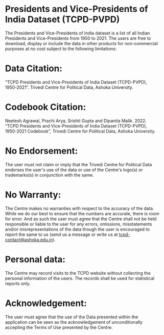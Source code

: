 # Presidents and Vice-Presidents of India Dataset (TCPD-PVPD)

The Presidents and Vice-Presidents of India dataset is a list of all Indian Presidents and Vice-Presidents from 1950 to 2021. The users are free to download, display or include the data in other products for non-commercial purposes at no cost subject to the following limitations: 

# Data Citation: 
“TCPD Presidents and Vice-Presidents of India Dataset (TCPD-PVPD), 1950-2021”. Trivedi Centre for Political Data, Ashoka University.
# Codebook Citation: 
Neelesh Agrawal, Prachi Arya, Srishti Gupta and Dipanita Malik. 2022. “TCPD Presidents and Vice-Presidents of India Dataset (TCPD-PVPD), 1950-2021 Codebook", Trivedi Centre for Political Data, Ashoka University.
# No Endorsement: 
The user must not claim or imply that the Trivedi Centre for Political Data endorses the user's use of the data or use of the Centre's logo(s) or trademarks(s) in conjunction with the same.
# No Warranty: 
The Centre makes no warranties with respect to the accuracy of the data. While we do our best to ensure that the numbers are accurate, there is room for error. And as such the user must agree that the Centre shall not be held responsible or liable to the user for any errors, omissions, misstatements and/or misrepresentations of the data though the user is encouraged to report the same to us (send us a message or write us at tcpd-contact@ashoka.edu.in).
# Personal data: 
The Centre may record visits to the TCPD website without collecting the personal information of the users. The records shall be used for statistical reports only.
# Acknowledgement: 
The user must agree that the use of the Data presented within the application can be seen as the acknowledgement of unconditionally accepting the Terms of Use presented by the Centre.
